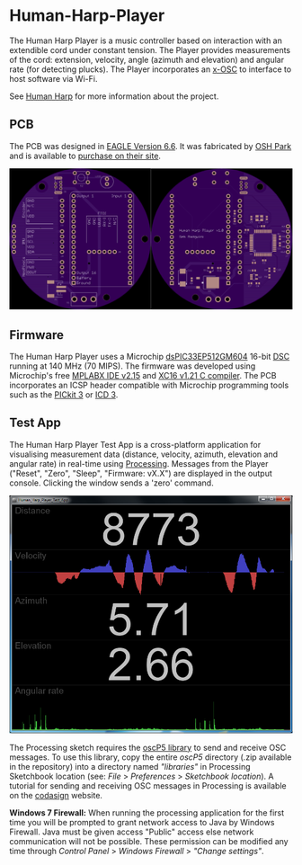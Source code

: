 Human-Harp-Player
=================

The Human Harp Player is a music controller based on interaction with an extendible cord under constant tension.  The Player provides measurements of the cord: extension, velocity, angle (azimuth and elevation) and angular rate (for detecting plucks).  The Player incorporates an [x-OSC](http://www.x-io.co.uk/x-osc/) to interface to host software via Wi-Fi.

See [Human Harp](http://humanharp.org/) for more information about the project.

PCB
---

The PCB was designed in [EAGLE Version 6.6](http://www.cadsoftusa.com/).  It was fabricated by [OSH Park](https://oshpark.com/) and is available to [purchase on their site](https://oshpark.com/shared_projects/F7BSWUvG).

<img src="https://raw.githubusercontent.com/xioTechnologies/Human-Harp-Player/master/PCB/Images/OSH%20Park%20Preview.png"/>

Firmware
--------

The Human Harp Player uses a Microchip [dsPIC33EP512GM604](http://www.microchip.com/wwwproducts/Devices.aspx?product=dsPIC33EP512GM604) 16-bit [DSC](http://en.wikipedia.org/wiki/Digital_signal_controller) running at 140 MHz (70 MIPS).  The firmware was developed using Microchip's free [MPLABX IDE v2.15](http://www.microchip.com/pagehandler/en-us/family/mplabx/) and [XC16 v1.21 C compiler](http://www.microchip.com/pagehandler/en_us/devtools/mplabxc/).  The PCB incorporates an ICSP header compatible with Microchip programming tools such as the [PICkit 3](http://www.microchip.com/Developmenttools/ProductDetails.aspx?PartNO=PG164130) or [ICD 3](http://www.microchip.com/Developmenttools/ProductDetails.aspx?PartNO=DV164035).

Test App
--------

The Human Harp Player Test App is a cross-platform application for visualising measurement data (distance, velocity, azimuth, elevation and angular rate) in real-time using [Processing](http://www.processing.org/).  Messages from the Player ("Reset", "Zero", "Sleep", "Firmware: vX.X") are displayed in the output console.  Clicking the window sends a 'zero' command.

<img src="https://raw.githubusercontent.com/xioTechnologies/Human-Harp-Player/master/Test%20App/Screenshot.png"/>

The Processing sketch requires the [oscP5 library](http://www.sojamo.de/libraries/oscP5/) to send and receive OSC messages.  To use this library, copy the entire *oscP5* directory (.zip available in the repository) into a directory named *"libraries"* in Processing Sketchbook location (see: *File* > *Preferences* > *Sketchbook location*).  A tutorial for sending and receiving OSC messages in Processing is available on the [codasign](http://learning.codasign.com/index.php?title=Sending_and_Receiving_OSC_Data_Using_Processing) website.

**Windows 7 Firewall:**  When running the processing application for the first time you will be prompted to grant network access to Java by Windows Firewall.  Java must be given access "Public" access else network communication will not be possible.  These permission can be modified any time through *Control Panel* > *Windows Firewall* > *"Change settings"*.
